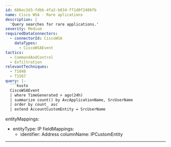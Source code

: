 ```yaml
---
id: 686ec2d3-fdbb-4fa2-b834-ff1d0f2486fb
name: Cisco WSA - Rare aplications
description: |
  'Query searches for rare applications.'
severity: Medium
requiredDataConnectors:
  - connectorId: CiscoWSA
    dataTypes:
      - CiscoWSAEvent
tactics:
  - CommandAndControl
  - Exfiltration
relevantTechniques:
  - T1048
  - T1567
query: |-
  ```kusto
  CiscoWSAEvent
  | where TimeGenerated > ago(24h)
  | summarize count() by AvcApplicationName, SrcUserName
  | order by count_ asc
  | extend AccountCustomEntity = SrcUserName
  ```
entityMappings:
  - entityType: IP
    fieldMappings:
      - identifier: Address
        columnName: IPCustomEntity
---
```


